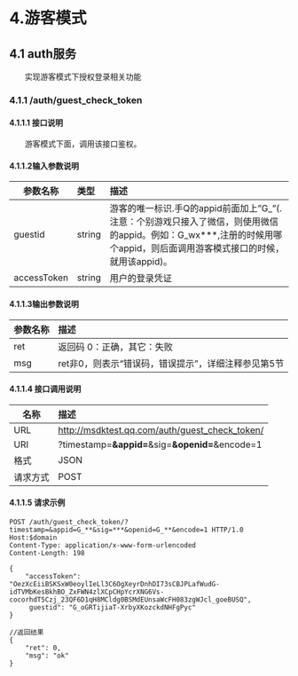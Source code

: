 # 4.游客模式

## 4.1 auth服务

　　实现游客模式下授权登录相关功能

### 4.1.1 /auth/guest_check_token 


#### 4.1.1.1 接口说明 

　　游客模式下面，调用该接口鉴权。

#### 4.1.1.2输入参数说明 

| 参数名称| 类型|描述|
| ------------- |:-------------|:-----|
| guestid|string| 游客的唯一标识.手Q的appid前面加上”G_”(.注意：个别游戏只接入了微信，则使用微信的appid。例如：G_wx***,注册的时候用哪个appid，则后面调用游客模式接口的时候，就用该appid)。|
| accessToken|string|用户的登录凭证 |

#### 4.1.1.3输出参数说明 

| 参数名称| 描述|
| ------------- |:-----|
| ret|返回码  0：正确，其它：失败 |
| msg|ret非0，则表示“错误码，错误提示”，详细注释参见第5节|

#### 4.1.1.4 接口调用说明 
|名称|描述|
| ------------- |:-----|
| URL|http://msdktest.qq.com/auth/guest_check_token/ |
| URI|?timestamp=**&appid=**&sig=**&openid=**&encode=1|
| 格式|JSON |
| 请求方式|POST  |

#### 4.1.1.5 请求示例 

	POST /auth/guest_check_token/?timestamp=&appid=G_**&sig=***&openid=G_**&encode=1 HTTP/1.0
	Host:$domain
	Content-Type: application/x-www-form-urlencoded
	Content-Length: 198
	
	{
	    "accessToken": "OezXcEiiBSKSxW0eoylIeLl3C6OgXeyrDnhDI73sCBJPLafWudG-idTVMbKesBkhBO_ZxFWN4zlXCpCHpYcrXNG6Vs-cocorhdT5Czj_23QF6D1qH8MCldg0BSMdEUnsaWcFH083zgWJcl_goeBUSQ",
	     guestid": "G_oGRTijiaT-XrbyXKozckdNHFgPyc"
	}
	
	//返回结果
	{
	    "ret": 0,
	    "msg": "ok"
	}

